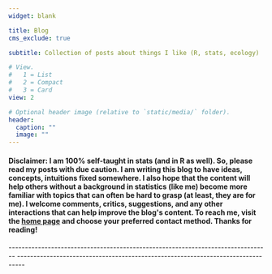 ```yaml
---
widget: blank

title: Blog
cms_exclude: true

subtitle: Collection of posts about things I like (R, stats, ecology)

# View.
#   1 = List
#   2 = Compact
#   3 = Card
view: 2

# Optional header image (relative to `static/media/` folder).
header:
  caption: ""
  image: ""
---
```


#### **Disclaimer**: I am 100% self-taught in stats (and in R as well). So, please read my posts with due caution. I am writing this blog to have ideas, concepts, intuitions fixed somewhere. I also hope that the content will help others without a background in statistics (like me) become more familiar with topics that can often be hard to grasp (at least, they are for me). I welcome comments, critics, suggestions, and any other interactions that can help improve the blog's content. To reach me, visit the [home page](https://mbazzichetto.netlify.app) and choose your preferred contact method. Thanks for reading!

<p>    
--------------------------------------------------------------------------------
--------------------------------------------------------------------------------
